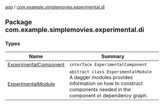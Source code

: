 [app](../index.md) / [com.example.simplemovies.experimental.di](./index.md)

## Package com.example.simplemovies.experimental.di

### Types

| Name | Summary |
|---|---|
| [ExperimentalComponent](-experimental-component/index.md) | `interface ExperimentalComponent` |
| [ExperimentalModule](-experimental-module/index.md) | `abstract class ExperimentalModule`<br>A dagger modules provides information on how to construct components needed in the component or dependency graph. |
